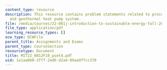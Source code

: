 ```yaml
---
content_type: resource
description: This resource contains problem statements related to process economics,
  and geothermal heat pump system.
file: /media/courses/22-081j-introduction-to-sustainable-energy-fall-2010/1e1aa0603fff2ed6d2a409aa9ffcc370_MIT22_081JF10_pset4.pdf
file_type: application/pdf
learning_resource_types: []
ocw_type: OCWFile
parent_title: Assignments and Exams
parent_type: CourseSection
resourcetype: Document
title: MIT22_081JF10_pset4.pdf
uid: 1e1aa060-3fff-2ed6-d2a4-09aa9ffcc370
---
```

